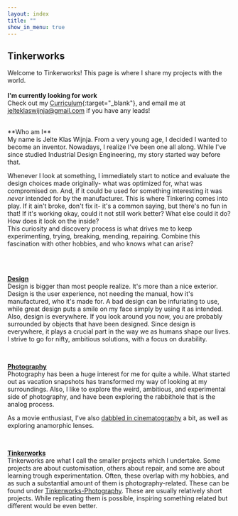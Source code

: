 ```yaml
---
layout: index
title: ""
show_in_menu: true
---
```


## Tinkerworks

Welcome to Tinkerworks!
This page is where I share my projects with the world.
<br/>
<br/>
**I'm currently looking for work**
<br/>
Check out my [Curriculum](/assets/Jelte_Klas_Wijnja_CV.pdf){:target="_blank"}, and email me at jelteklaswijnja@gmail.com if you have any leads!



<br/>
**Who am I**
<br/>
My name is Jelte Klas Wijnja. From a very young age, I decided I wanted to become an inventor. Nowadays, I realize I've been one all along. While I've since studied Industrial Design Engineering, my story started way before that.

Whenever I look at something, I immediately start to notice and evaluate the design choices made originally- what was optimized for, what was compromised on. And, if it could be used for something interesting it was *never* intended for by the manufacturer. This is where Tinkering comes into play.
If it ain't broke, don't fix it- it's a common saying, but there's no fun in that! If it's working okay, could it not still work better? What else could it do? How does it look on the inside?
<br/>
This curiosity and discovery process is what drives me to keep experimenting, trying, breaking, mending, repairing. Combine this fascination with other hobbies, and who knows what can arise?

<br/>
<br/>

[**Design**](/design)
<br/>
Design is bigger than most people realize. It's more than a nice exterior. Design is the user experience, not needing the manual, how it's manufactured, who it's made for. A bad design can be infuriating to use, while great design puts a smile on my face simply by using it as intended. Also, design is everywhere. If you look around you now, you are probably surrounded by objects that have been designed. Since design is everywhere, it plays a crucial part in the way we as humans shape our lives. I strive to go for nifty, ambitious solutions, with a focus on durability.


<br/>

[**Photography**](/photography)
<br/>
Photography has been a huge interest for me for quite a while. What started out as vacation snapshots has transformed my way of looking at my surroundings. Also, I like to explore the weird, ambitious, and experimental side of photography, and have been exploring the rabbithole that is the analog process.

As a movie enthusiast, I've also [dabbled in cinematography](/photography/video) a bit, as well as exploring anamorphic lenses.

<br/>

[**Tinkerworks**](/tinkering)
<br/>
Tinkerworks are what I call the smaller projects which I undertake. Some projects are about customisation, others about repair, and some are about learning trough experimentation. Often, these overlap with my hobbies, and as such a substantial amount of them is photography-related. These can be found under [Tinkerworks-Photography](/photography/tinkerworks). These are usually relatively short projects. While replicating them is possible, inspiring something related but different would be even better.

